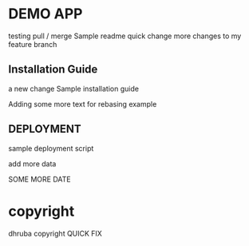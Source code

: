 # DEMO APP

testing pull / merge
Sample readme 
quick change
more changes to my feature branch

## Installation Guide

a new change
Sample installation guide

Adding some more text for rebasing example

## DEPLOYMENT

sample deployment script

add more data

SOME MORE DATE

# copyright 

dhruba copyright
QUICK FIX